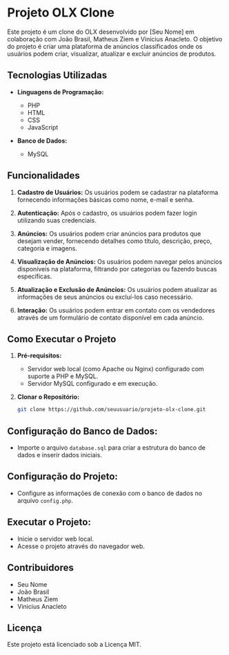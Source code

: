 # Projeto OLX Clone

Este projeto é um clone do OLX desenvolvido por [Seu Nome] em colaboração com João Brasil, Matheus Ziem e Vinicius Anacleto. O objetivo do projeto é criar uma plataforma de anúncios classificados onde os usuários podem criar, visualizar, atualizar e excluir anúncios de produtos.

## Tecnologias Utilizadas

- **Linguagens de Programação:**
  - PHP
  - HTML
  - CSS
  - JavaScript

- **Banco de Dados:**
  - MySQL

## Funcionalidades

1. **Cadastro de Usuários:** Os usuários podem se cadastrar na plataforma fornecendo informações básicas como nome, e-mail e senha.

2. **Autenticação:** Após o cadastro, os usuários podem fazer login utilizando suas credenciais.

3. **Anúncios:** Os usuários podem criar anúncios para produtos que desejam vender, fornecendo detalhes como título, descrição, preço, categoria e imagens.

4. **Visualização de Anúncios:** Os usuários podem navegar pelos anúncios disponíveis na plataforma, filtrando por categorias ou fazendo buscas específicas.

5. **Atualização e Exclusão de Anúncios:** Os usuários podem atualizar as informações de seus anúncios ou excluí-los caso necessário.

6. **Interação:** Os usuários podem entrar em contato com os vendedores através de um formulário de contato disponível em cada anúncio.

## Como Executar o Projeto

1. **Pré-requisitos:**
   - Servidor web local (como Apache ou Nginx) configurado com suporte a PHP e MySQL.
   - Servidor MySQL configurado e em execução.

2. **Clonar o Repositório:**
   ```bash
   git clone https://github.com/seuusuario/projeto-olx-clone.git
## Configuração do Banco de Dados:

- Importe o arquivo `database.sql` para criar a estrutura do banco de dados e inserir dados iniciais.

## Configuração do Projeto:

- Configure as informações de conexão com o banco de dados no arquivo `config.php`.

## Executar o Projeto:

- Inicie o servidor web local.
- Acesse o projeto através do navegador web.

## Contribuidores

- Seu Nome
- João Brasil
- Matheus Ziem
- Vinicius Anacleto

## Licença

Este projeto está licenciado sob a Licença MIT.
